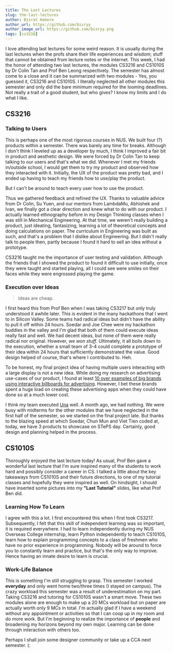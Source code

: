 ```yaml
---
title: The Last Lectures
slug: the-last-lectures
author: Bisrat Kebere
author_url: https://github.com/bisryy
author_image_url: https://github.com/bisryy.png
tags: [cs3216]
---
```


I love attending last lectures for some weird reason. It is usually during the last lectures when the profs share their life experiences and wisdom; stuff that cannot be obtained from lecture notes or the internet. <!--truncate-->This week, I had the honor of attending two last lectures, the modules CS3216 and CS1010S by Dr Colin Tan and Prof Ben Leong respectively. The semester has almost come to a close and it can be summarized with two modules - Yes, you guessed it, CS3216 and CS1010S. I literally neglected all other modules this semester and only did the bare minimum required for the looming deadlines. Not really a trait of a good student, but who gives? I know my limits and I do what I like.

## CS3216

### Talking to Users

This is perhaps one of the most rigorous courses in NUS. We built four (?) products within a semester. There was barely any time for breaks. Although I don't think I leveled up as a developer by much, I think I improved a fair bit in product and aesthetic design. We were forced by Dr Colin Tan to keep talking to our users and that's what we did. Whenever I met my friends in/outside school, I would get them to try my product and observed how they interacted with it. Initially, the UX of the product was pretty bad, and I ended up having to teach my friends how to use/play the product.

But I can't be around to teach every user how to use the product.

Thus we gathered feedback and refined the UX. Thanks to valuable advice from Dr Colin, Su Yuen, and our mentors from LambdaMu, Abhishek and Ivan, we finally got a clear direction and knew what to do with our product. I actually learned ethnography before in my Design Thinking classes when I was still in Mechanical Engineering. At that time, we weren't really building a product, just ideating, fantasizing, learning a lot of theoretical concepts and doing calculations on paper. The curriculum in Engineering was built as such, and that's a problem that I dislike about Engineering. But I didn't really talk to people then, partly because I found it hard to sell an idea without a prototype.

CS3216 taught me the importance of user testing and validation. Although the friends that I showed the product to found it difficult to use initially, once they were taught and started playing, all I could see were smiles on their faces while they were engrossed playing the game.

### Execution over Ideas

> Ideas are cheap.

I first heard this from Prof Ben when I was taking CS3217 but only truly understood it awhile later. This is evident in the many hackathons that I went to in Silicon Valley. Some teams had radical ideas but didn't have the ability to pull it off within 24 hours. Soedar and Joe Chee were my hackathon buddies in the valley and I'm glad that both of them could execute ideas really fast and well. We had decent ideas, but none of them were really radical nor original. However, _we won stuff_. Ultimately, it all boils down to the execution, whether a small team of 3-4 could complete a prototype of their idea within 24 hours that sufficiently demonstrated the value. Good design helped of course, that's where I contributed to. Heh.

To be honest, my final project idea of having multiple users interacting with a large display is not a new idea. While doing my research on advertising use-cases of our product, I found at least [10 over examples of big brands using interactive billboards for advertising](http://www.trendhunter.com/slideshow/interactive-advertising-campaigns). However, I bet these brands spent a huge load on creating these advertising apps when they could have done so at a much lower cost.

I think my team executed [Una](http://una-org.github.io/) well. A month ago, we had nothing. We were busy with midterms for the other modules that we have neglected in the first half of the semester, so we started on the final project late. But thanks to the blazing speed at which Soedar, Chun Mun and Viet Tien coded at, today, we have 3 products to showcase on STePS day. Certainly, good design and planning helped in the process.

## CS1010S

Thoroughly enjoyed the last lecture today! As usual, Prof Ben gave a wonderful last lecture that I'm sure inspired many of the students to work hard and possibly consider a career in CS. I talked a little about the key takeaways from CS1010S and their future directions, to one of my tutorial classes and hopefully they were inspired as well. On hindsight, I should have inserted some pictures into my **"Last Tutorial"** slides, like what Prof Ben did.

### Learning How To Learn

I agree with this a lot. I first encountered this when I first took CS3217. Subsequently, I felt that this skill of independent learning was so important, it is required everywhere. I had to learn independently during my NUS Overseas College internship, learn Python independently to teach CS1010S, learn how to explain programming concepts to a class of freshmen who have no prior experience in programming. Nobody will be around to force you to constantly learn and practice, but that's the only way to improve. Hence having an innate desire to learn is crucial.

### Work-Life Balance

This is something I'm still struggling to grasp. This semester I worked **everyday** and only went home two/three times (I stayed on campus). The crazy workload this semester was a result of underestimation on my part. Taking CS3216 and tutoring for CS1010S wasn't a smart move. These two modules alone are enough to make up a 20 MCs workload but on paper are actually worth only 9 MCs in total. I'm actually glad if I have a weekend without any appointment or activities so that I can coop up in my room and do more work. But I'm beginning to realize the importance of **people** and broadening my horizons beyond my own major. Learning can be done through interaction with others too.

Perhaps I shall join some designer community or take up a CCA next semester. (:
